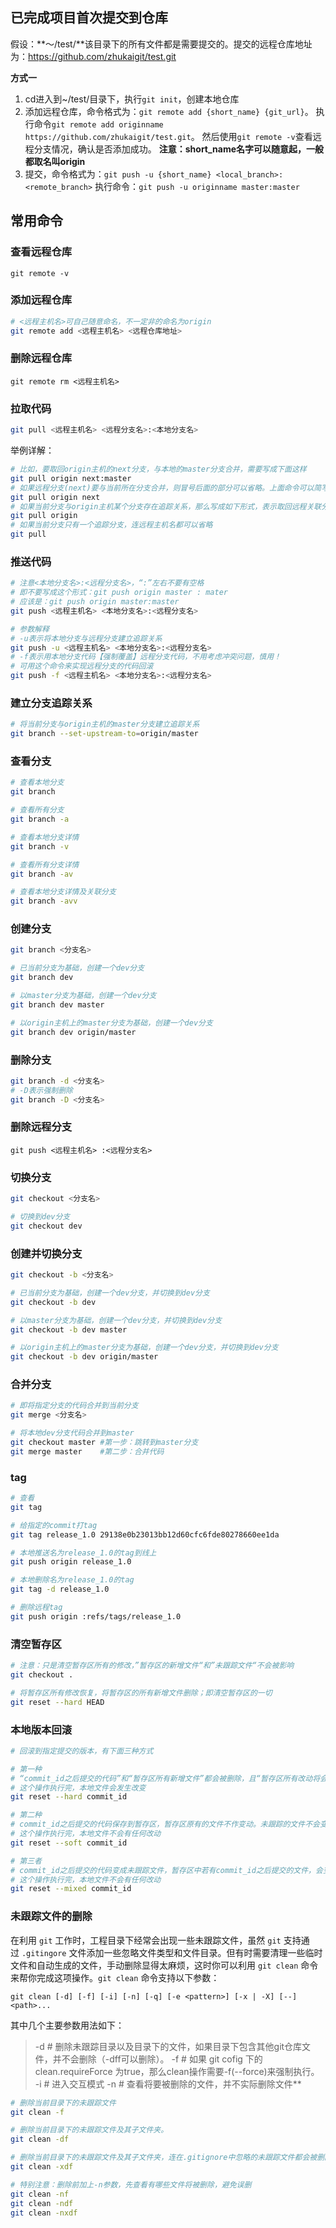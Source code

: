 ## 已完成项目首次提交到仓库

假设：**～/test/**该目录下的所有文件都是需要提交的。提交的远程仓库地址为：https://github.com/zhukaigit/test.git

**方式一**

1. cd进入到~/test/目录下，执行`git init`，创建本地仓库
2. 添加远程仓库，命令格式为：`git remote add {short_name} {git_url}`。
   执行命令`git remote add originname https://github.com/zhukaigit/test.git`。
   然后使用`git remote -v`查看远程分支情况，确认是否添加成功。
   **注意：short_name名字可以随意起，一般都取名叫origin**
3. 提交，命令格式为：`git push -u {short_name} <local_branch>:<remote_branch>`
   执行命令：`git push -u originname master:master`



## 常用命令

### 查看远程仓库

```
git remote -v
```

### 添加远程仓库

```bash
# <远程主机名>可自己随意命名，不一定非的命名为origin
git remote add <远程主机名> <远程仓库地址>
```

### 删除远程仓库

```
git remote rm <远程主机名>
```

### **拉取代码**

```bash
git pull <远程主机名> <远程分支名>:<本地分支名>
```

举例详解：

```bash
# 比如，要取回origin主机的next分支，与本地的master分支合并，需要写成下面这样
git pull origin next:master
# 如果远程分支(next)要与当前所在分支合并，则冒号后面的部分可以省略。上面命令可以简写为
git pull origin next
# 如果当前分支与origin主机某个分支存在追踪关系，那么写成如下形式，表示取回远程关联分支代码，与当前分支合并
git pull origin
# 如果当前分支只有一个追踪分支，连远程主机名都可以省略
git pull
```

### 推送代码

```bash
# 注意<本地分支名>:<远程分支名>，“:”左右不要有空格
# 即不要写成这个形式：git push origin master : mater
# 应该是：git push origin master:master
git push <远程主机名> <本地分支名>:<远程分支名>

# 参数解释
# -u表示将本地分支与远程分支建立追踪关系
git push -u <远程主机名> <本地分支名>:<远程分支名>
# -f表示用本地分支代码【强制覆盖】远程分支代码，不用考虑冲突问题，慎用！
# 可用这个命令来实现远程分支的代码回滚
git push -f <远程主机名> <本地分支名>:<远程分支名>
```

### 建立分支追踪关系

```bash
# 将当前分支与origin主机的master分支建立追踪关系
git branch --set-upstream-to=origin/master
```

### 查看分支

```bash
# 查看本地分支
git branch

# 查看所有分支
git branch -a

# 查看本地分支详情
git branch -v

# 查看所有分支详情
git branch -av

# 查看本地分支详情及关联分支
git branch -avv
```

### 创建分支

```bash
git branch <分支名>

# 已当前分支为基础，创建一个dev分支
git branch dev

# 以master分支为基础，创建一个dev分支
git branch dev master

# 以origin主机上的master分支为基础，创建一个dev分支
git branch dev origin/master
```

### 删除分支

```bash
git branch -d <分支名>
# -D表示强制删除
git branch -D <分支名>
```

### 删除远程分支

```
git push <远程主机名> :<远程分支名>
```

### 切换分支

```bash
git checkout <分支名>

# 切换到dev分支
git checkout dev
```

### 创建并切换分支

```bash
git checkout -b <分支名>

# 已当前分支为基础，创建一个dev分支，并切换到dev分支
git checkout -b dev

# 以master分支为基础，创建一个dev分支，并切换到dev分支
git checkout -b dev master

# 以origin主机上的master分支为基础，创建一个dev分支，并切换到dev分支
git checkout -b dev origin/master
```

### 合并分支

```bash
# 即将指定分支的代码合并到当前分支
git merge <分支名>

# 将本地dev分支代码合并到master
git checkout master	#第一步：跳转到master分支
git merge master 	#第二步：合并代码
```

### tag

```bash
# 查看
git tag

# 给指定的commit打tag
git tag release_1.0 29138e0b23013bb12d60cfc6fde80278660ee1da

# 本地推送名为release_1.0的tag到线上
git push origin release_1.0

# 本地删除名为release_1.0的tag
git tag -d release_1.0

# 删除远程tag
git push origin :refs/tags/release_1.0
```

### 清空暂存区

```bash
# 注意：只是清空暂存区所有的修改，”暂存区的新增文件“和”未跟踪文件“不会被影响
git checkout .

# 将暂存区所有修改恢复，将暂存区的所有新增文件删除；即清空暂存区的一切
git reset --hard HEAD
```

### 本地版本回滚

```bash
# 回滚到指定提交的版本，有下面三种方式

# 第一种
# “commit_id之后提交的代码”和“暂存区所有新增文件”都会被删除，且“暂存区所有改动将会被回滚”，未跟踪的文件不会变动
# 这个操作执行完，本地文件会发生改变
git reset --hard commit_id

# 第二种 
# commit_id之后提交的代码保存到暂存区，暂存区原有的文件不作变动。未跟踪的文件不会变动
# 这个操作执行完，本地文件不会有任何改动
git reset --soft commit_id

# 第三者
# commit_id之后提交的代码变成未跟踪文件，暂存区中若有commit_id之后提交的文件，会变成未跟踪文件，其余文件不作变动。未跟踪的文件不会变动
# 这个操作执行完，本地文件不会有任何改动
git reset --mixed commit_id
```

### 未跟踪文件的删除

在利用 `git` 工作时，工程目录下经常会出现一些未跟踪文件，虽然 `git` 支持通过 `.gitingore` 文件添加一些忽略文件类型和文件目录。但有时需要清理一些临时文件和自动生成的文件，手动删除显得太麻烦，这时你可以利用 `git clean` 命令来帮你完成这项操作。`git clean` 命令支持以下参数：

```
git clean [-d] [-f] [-i] [-n] [-q] [-e <pattern>] [-x | -X] [--] <path>...
```

其中几个主要参数用法如下：

> -d   # 删除未跟踪目录以及目录下的文件，如果目录下包含其他git仓库文件，并不会删除（-dff可以删除）。
> -f   # 如果 git cofig 下的 clean.requireForce 为true，那么clean操作需要-f(--force)来强制执行。
> -i   # 进入交互模式
> -n   # 查看将要被删除的文件，并不实际删除文件**

```bash
# 删除当前目录下的未跟踪文件
git clean -f

# 删除当前目录下的未跟踪文件及其子文件夹。
git clean -df

# 删除当前目录下的未跟踪文件及其子文件夹，连在.gitignore中忽略的未跟踪文件都会被删除，慎用！
git clean -xdf

# 特别注意：删除前加上-n参数，先查看有哪些文件将被删除，避免误删
git clean -nf
git clean -ndf
git clean -nxdf
```

